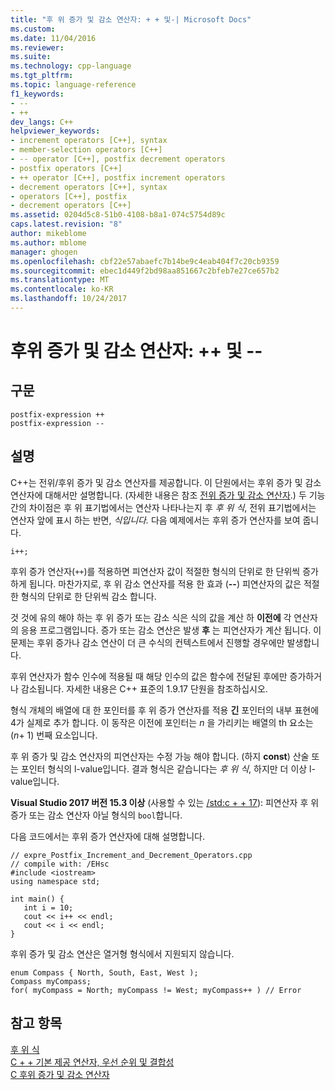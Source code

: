 ```yaml
---
title: "후 위 증가 및 감소 연산자: + + 및-| Microsoft Docs"
ms.custom: 
ms.date: 11/04/2016
ms.reviewer: 
ms.suite: 
ms.technology: cpp-language
ms.tgt_pltfrm: 
ms.topic: language-reference
f1_keywords:
- --
- ++
dev_langs: C++
helpviewer_keywords:
- increment operators [C++], syntax
- member-selection operators [C++]
- -- operator [C++], postfix decrement operators
- postfix operators [C++]
- ++ operator [C++], postfix increment operators
- decrement operators [C++], syntax
- operators [C++], postfix
- decrement operators [C++]
ms.assetid: 0204d5c8-51b0-4108-b8a1-074c5754d89c
caps.latest.revision: "8"
author: mikeblome
ms.author: mblome
manager: ghogen
ms.openlocfilehash: cbf22e57abaefc7b14be9c4eab404f7c20cb9359
ms.sourcegitcommit: ebec1d449f2bd98aa851667c2bfeb7e27ce657b2
ms.translationtype: MT
ms.contentlocale: ko-KR
ms.lasthandoff: 10/24/2017
---
```

# <a name="postfix-increment-and-decrement-operators--and---"></a>후위 증가 및 감소 연산자: ++ 및 --
## <a name="syntax"></a>구문  
  
```  
postfix-expression ++  
postfix-expression --  
```  
  
## <a name="remarks"></a>설명  
 C++는 전위/후위 증가 및 감소 연산자를 제공합니다. 이 단원에서는 후위 증가 및 감소 연산자에 대해서만 설명합니다. (자세한 내용은 참조 [전위 증가 및 감소 연산자](../cpp/prefix-increment-and-decrement-operators-increment-and-decrement.md).) 두 기능 간의 차이점은 후 위 표기법에서는 연산자 나타나는지 후 *후 위 식*, 전위 표기법에서는 연산자 앞에 표시 하는 반면, *식입니다.* 다음 예제에서는 후위 증가 연산자를 보여 줍니다.  
  
```  
i++;  
```  
  
 후위 증가 연산자(`++`)를 적용하면 피연산자 값이 적절한 형식의 단위로 한 단위씩 증가하게 됩니다. 마찬가지로, 후 위 감소 연산자를 적용 한 효과 (**--**) 피연산자의 값은 적절 한 형식의 단위로 한 단위씩 감소 합니다.  
  
 것 것에 유의 해야 하는 후 위 증가 또는 감소 식은 식의 값을 계산 하 **이전에** 각 연산자의 응용 프로그램입니다. 증가 또는 감소 연산은 발생 **후** 는 피연산자가 계산 됩니다. 이 문제는 후위 증가나 감소 연산이 더 큰 수식의 컨텍스트에서 진행할 경우에만 발생합니다.  
  
 후위 연산자가 함수 인수에 적용될 때 해당 인수의 값은 함수에 전달된 후에만 증가하거나 감소됩니다.  자세한 내용은 C++ 표준의 1.9.17 단원을 참조하십시오.  
  
 형식 개체의 배열에 대 한 포인터를 후 위 증가 연산자를 적용 **긴** 포인터의 내부 표현에 4가 실제로 추가 합니다. 이 동작은 이전에 포인터는  *n* 을 가리키는 배열의 th 요소는 (*n*+ 1) 번째 요소입니다.  
  
 후 위 증가 및 감소 연산자의 피연산자는 수정 가능 해야 합니다. (하지 **const**) 산술 또는 포인터 형식의 l-value입니다. 결과 형식은 같습니다는 *후 위 식*, 하지만 더 이상 l-value입니다.  
  
**Visual Studio 2017 버전 15.3 이상** (사용할 수 있는 [/std:c + + 17](../build/reference/std-specify-language-standard-version.md)): 피연산자 후 위 증가 또는 감소 연산자 아닐 형식의 `bool`합니다.
  
 다음 코드에서는 후위 증가 연산자에 대해 설명합니다.  
  
```  
// expre_Postfix_Increment_and_Decrement_Operators.cpp  
// compile with: /EHsc  
#include <iostream>  
using namespace std;  
  
int main() {  
   int i = 10;  
   cout << i++ << endl;  
   cout << i << endl;  
}  
```  
  
 후위 증가 및 감소 연산은 열거형 형식에서 지원되지 않습니다.  
  
```  
enum Compass { North, South, East, West );  
Compass myCompass;  
for( myCompass = North; myCompass != West; myCompass++ ) // Error  
```  
  
## <a name="see-also"></a>참고 항목  
 [후 위 식](../cpp/postfix-expressions.md)   
 [C + + 기본 제공 연산자, 우선 순위 및 결합성](../cpp/cpp-built-in-operators-precedence-and-associativity.md)   
 [C 후위 증가 및 감소 연산자](../c-language/c-postfix-increment-and-decrement-operators.md)